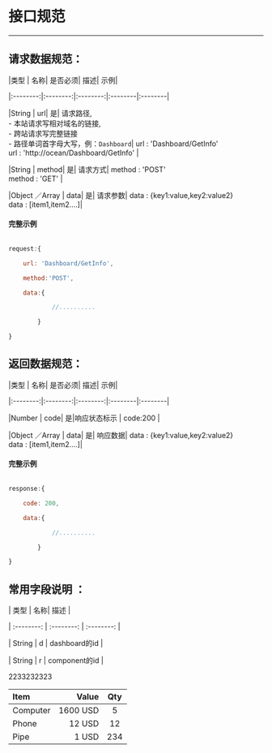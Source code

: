 
# 接口规范

--------------------------------

##  请求数据规范：


|类型      |      名称| 是否必须|    描述|      示例|

|:--------:|:--------:|:--------:|:--------|:--------|

|String    |         url|          是| 请求路径,<br>  - 本站请求写相对域名的链接, <br> - 跨站请求写完整链接 <br> - 路径单词首字母大写，例：`Dashboard`|   url : 'Dashboard/GetInfo' <br>  url : 'http://ocean/Dashboard/GetInfo' |

|String    |         method|          是| 请求方式|  method : 'POST' <br>  method : 'GET' |

|Object ／Array   |             data|          是| 请求参数|   data : {key1:value,key2:value2} <br>  data : [item1,item2....]|


#### 完整示例


```javascript

request:{

    url: 'Dashboard/GetInfo',

    method:'POST',

    data:{

            //..........

        }

}

```



## 返回数据规范：



|类型      |      名称| 是否必须|    描述|      示例|

|:--------:|:--------:|:--------:|:--------|:--------|

|Number    |         code|          是|响应状态标示 |   code:200 |

|Object ／Array   |             data|          是| 响应数据|   data : {key1:value,key2:value2} <br>  data : [item1,item2....]|

#### 完整示例

```javascript

response:{

    code: 200,

    data:{

            //..........

        }

}

```

## 常用字段说明 ： 


| 类型      |      名称|     描述 |   

| :--------: | :--------: | :--------: |

| String    |          d |        dashboard的id | 

| String    |          r |        component的id |




2233232323

| Item      |    Value | Qty  |
| :-------- | --------:| :--: |
| Computer  | 1600 USD |  5   |
| Phone     |   12 USD |  12  |
| Pipe      |    1 USD | 234  |

